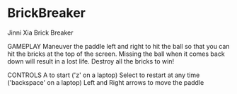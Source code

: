 # BrickBreaker

Jinni Xia
Brick Breaker

GAMEPLAY
Maneuver the paddle left and right to hit the ball so that you can hit the bricks at the top of the screen. Missing the ball when it comes back down will result in a lost life. Destroy all the bricks to win!

CONTROLS
A to start ('z' on a laptop)
Select to restart at any time ('backspace' on a laptop)
Left and Right arrows to move the paddle
